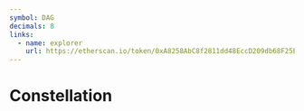 ```yaml
---
symbol: DAG
decimals: 8
links:
  - name: explorer
    url: https://etherscan.io/token/0xA8258AbC8f2811dd48EccD209db68F25E3E34667
---
```


# Constellation
